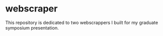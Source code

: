 # webscraper
This repository is dedicated to two webscrappers I built for my graduate symposium presentation.
